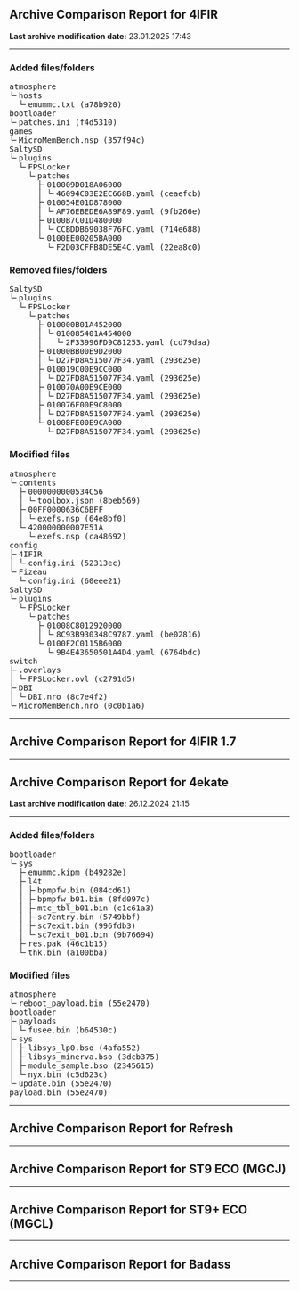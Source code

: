 <h2>Archive Comparison Report for <b>4IFIR</b></h2><b>Last archive modification date:</b> 23.01.2025 17:43<hr>

<h3>Added files/folders</h3>
<pre>atmosphere
└╴hosts
  └╴emummc.txt (a78b920)
bootloader
└╴patches.ini (f4d5310)
games
└╴MicroMemBench.nsp (357f94c)
SaltySD
└╴plugins
  └╴FPSLocker
    └╴patches
      ├╴010009D018A06000
      │ └╴46094C03E2EC668B.yaml (ceaefcb)
      ├╴010054E01D878000
      │ └╴AF76EBEDE6A89F89.yaml (9fb266e)
      ├╴0100B7C01D480000
      │ └╴CCBDDB69038F76FC.yaml (714e688)
      └╴0100EE00205BA000
        └╴F2D03CFFB8DE5E4C.yaml (22ea8c0)
</pre>
<h3>Removed files/folders</h3>
<pre>SaltySD
└╴plugins
  └╴FPSLocker
    └╴patches
      ├╴010000B01A452000
      │ └╴010085401A454000
      │   └╴2F33996FD9C81253.yaml (cd79daa)
      ├╴01000BB00E9D2000
      │ └╴D27FD8A515077F34.yaml (293625e)
      ├╴010019C00E9CC000
      │ └╴D27FD8A515077F34.yaml (293625e)
      ├╴010070A00E9CE000
      │ └╴D27FD8A515077F34.yaml (293625e)
      ├╴010076F00E9C8000
      │ └╴D27FD8A515077F34.yaml (293625e)
      └╴0100BFE00E9CA000
        └╴D27FD8A515077F34.yaml (293625e)
</pre>
<h3>Modified files</h3>
<pre>atmosphere
└╴contents
  ├╴0000000000534C56
  │ └╴toolbox.json (8beb569)
  ├╴00FF0000636C6BFF
  │ └╴exefs.nsp (64e8bf0)
  └╴420000000007E51A
    └╴exefs.nsp (ca48692)
config
├╴4IFIR
│ └╴config.ini (52313ec)
└╴Fizeau
  └╴config.ini (60eee21)
SaltySD
└╴plugins
  └╴FPSLocker
    └╴patches
      ├╴01008C8012920000
      │ └╴8C93B930348C9787.yaml (be02816)
      └╴0100F2C0115B6000
        └╴9B4E43650501A4D4.yaml (6764bdc)
switch
├╴.overlays
│ └╴FPSLocker.ovl (c2791d5)
├╴DBI
│ └╴DBI.nro (8c7e4f2)
└╴MicroMemBench.nro (0c0b1a6)
</pre>
<hr>

<h2>Archive Comparison Report for <b>4IFIR 1.7</b></h2><hr>

<h2>Archive Comparison Report for <b>4ekate</b></h2><b>Last archive modification date:</b> 26.12.2024 21:15<hr>

<h3>Added files/folders</h3>
<pre>bootloader
└╴sys
  ├╴emummc.kipm (b49282e)
  ├╴l4t
  │ ├╴bpmpfw.bin (084cd61)
  │ ├╴bpmpfw_b01.bin (8fd097c)
  │ ├╴mtc_tbl_b01.bin (c1c61a3)
  │ ├╴sc7entry.bin (5749bbf)
  │ ├╴sc7exit.bin (996fdb3)
  │ └╴sc7exit_b01.bin (9b76694)
  ├╴res.pak (46c1b15)
  └╴thk.bin (a100bba)
</pre>
<h3>Modified files</h3>
<pre>atmosphere
└╴reboot_payload.bin (55e2470)
bootloader
├╴payloads
│ └╴fusee.bin (b64530c)
├╴sys
│ ├╴libsys_lp0.bso (4afa552)
│ ├╴libsys_minerva.bso (3dcb375)
│ ├╴module_sample.bso (2345615)
│ └╴nyx.bin (c5d623c)
└╴update.bin (55e2470)
payload.bin (55e2470)
</pre>
<hr>

<h2>Archive Comparison Report for <b>Refresh</b></h2><hr>

<h2>Archive Comparison Report for <b>ST9 ECO (MGCJ)</b></h2><hr>

<h2>Archive Comparison Report for <b>ST9+ ECO (MGCL)</b></h2><hr>

<h2>Archive Comparison Report for <b>Badass</b></h2><hr>

